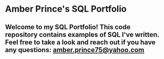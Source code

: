 # Amber Prince's SQL Portfolio

## Welcome to my SQL Portfolio! This code repository contains examples of SQL I've written.  Feel free to take a look and reach out if you have any questions: amber.prince75@yahoo.com
